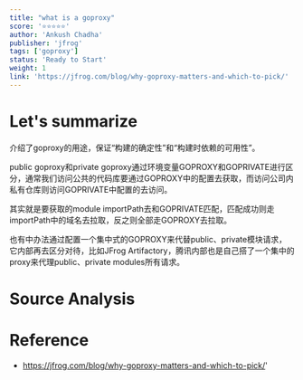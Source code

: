 ```yaml
---
title: "what is a goproxy"
score: '⭐️⭐️⭐️⭐️⭐️'
author: 'Ankush Chadha'
publisher: 'jfrog'
tags: ['goproxy']
status: 'Ready to Start'
weight: 1
link: 'https://jfrog.com/blog/why-goproxy-matters-and-which-to-pick/'
---
```


# Let's summarize

介绍了goproxy的用途，保证“构建的确定性”和“构建时依赖的可用性”。

public goproxy和private goproxy通过环境变量GOPROXY和GOPRIVATE进行区分，通常我们访问公共的代码库要通过GOPROXY中的配置去获取，而访问公司内私有仓库则访问GOPRIVATE中配置的去访问。

其实就是要获取的module importPath去和GOPRIVATE匹配，匹配成功则走importPath中的域名去拉取，反之则全部走GOPROXY去拉取。

也有中办法通过配置一个集中式的GOPROXY来代替public、private模块请求，它内部再去区分对待，比如JFrog Artifactory，腾讯内部也是自己搭了一个集中的proxy来代理public、private modules所有请求。

# Source Analysis

# Reference

- https://jfrog.com/blog/why-goproxy-matters-and-which-to-pick/'

